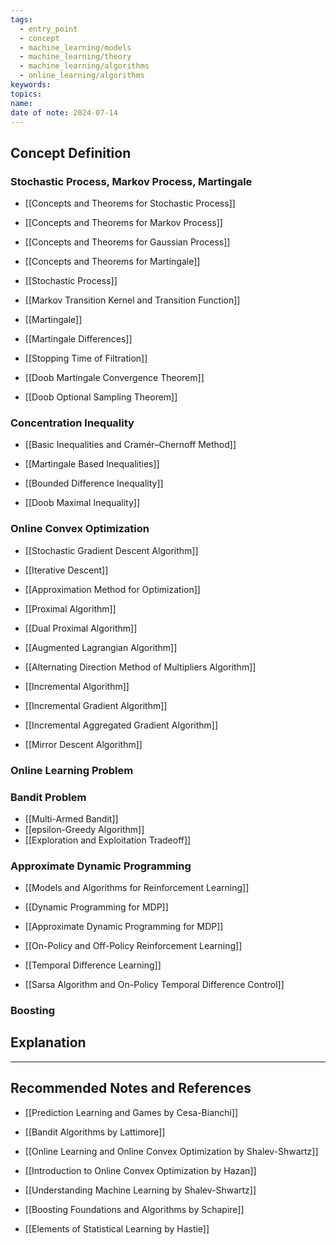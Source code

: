 ```yaml
---
tags:
  - entry_point
  - concept
  - machine_learning/models
  - machine_learning/theory
  - machine_learning/algorithms
  - online_learning/algorithms
keywords: 
topics: 
name: 
date of note: 2024-07-14
---
```


## Concept Definition

### Stochastic Process, Markov Process,  Martingale

- [[Concepts and Theorems for Stochastic Process]]
- [[Concepts and Theorems for Markov Process]]
- [[Concepts and Theorems for Gaussian Process]]
- [[Concepts and Theorems for Martingale]]

- [[Stochastic Process]]
- [[Markov Transition Kernel and Transition Function]]
- [[Martingale]]
- [[Martingale Differences]]

- [[Stopping Time of Filtration]]
- [[Doob Martingale Convergence Theorem]]
- [[Doob Optional Sampling Theorem]]


### Concentration Inequality 

- [[Basic Inequalities and Cramér–Chernoff Method]]
- [[Martingale Based Inequalities]]

- [[Bounded Difference Inequality]]
- [[Doob Maximal Inequality]]


### Online Convex Optimization

- [[Stochastic Gradient Descent Algorithm]]
- [[Iterative Descent]]
- [[Approximation Method for Optimization]]

- [[Proximal Algorithm]]
- [[Dual Proximal Algorithm]]
- [[Augmented Lagrangian Algorithm]]
- [[Alternating Direction Method of Multipliers Algorithm]]


- [[Incremental Algorithm]]
- [[Incremental Gradient Algorithm]]
- [[Incremental Aggregated Gradient Algorithm]]


- [[Mirror Descent Algorithm]]


### Online Learning Problem





### Bandit Problem

- [[Multi-Armed Bandit]]
- [[epsilon-Greedy Algorithm]]
- [[Exploration and Exploitation Tradeoff]]


### Approximate Dynamic Programming

- [[Models and Algorithms for Reinforcement Learning]]

- [[Dynamic Programming for MDP]]
- [[Approximate Dynamic Programming for MDP]]
- [[On-Policy and Off-Policy Reinforcement Learning]]

- [[Temporal Difference Learning]]
- [[Sarsa Algorithm and On-Policy Temporal Difference Control]]



### Boosting





## Explanation





-----------
##  Recommended Notes and References


- [[Prediction Learning and Games by Cesa-Bianchi]]
- [[Bandit Algorithms by Lattimore]]
- [[Online Learning and Online Convex Optimization by Shalev-Shwartz]]
- [[Introduction to Online Convex Optimization by Hazan]]

- [[Understanding Machine Learning by Shalev-Shwartz]]
- [[Boosting Foundations and Algorithms by Schapire]]
- [[Elements of Statistical Learning by Hastie]]